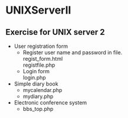 # UNIXServerII
Exercise for UNIX server 2
------------------------------
* User registration form  
  - Register user name and password in file.  
    regist_form.html  
    registfile.php  
  - Login form  
    login.php  
* Simple diary book  
  - mycalendar.php  
  - mydiary.php  
* Electronic conference system  
  - bbs_top.php  
  
